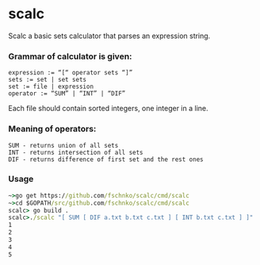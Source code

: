 # scalc

Scalc a basic sets calculator that parses an expression string.

### Grammar of calculator is given:
```
expression := “[“ operator sets “]”
sets := set | set sets
set := file | expression
operator := “SUM” | “INT” | “DIF”
```

Each file should contain sorted integers, one integer in a line.

### Meaning of operators:

```
SUM - returns union of all sets
INT - returns intersection of all sets
DIF - returns difference of first set and the rest ones
```

### Usage
``` cmd
~>go get https://github.com/fschnko/scalc/cmd/scalc
~>cd $GOPATH/src/github.com/fschnko/scalc/cmd/scalc
scalc> go build .
scalc>./scalc "[ SUM [ DIF a.txt b.txt c.txt ] [ INT b.txt c.txt ] ]"
1
2
3
4
5
```